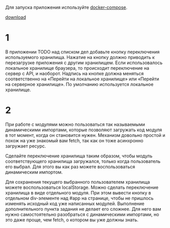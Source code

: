 Для запуска приложения используйте [docker-compose](https://raw.githubusercontent.com/makrovan/JS-advanced/main/13_modules/docker-compose.yml "download").

<a href="https://makrovan.github.io/JS-advanced/13_modules/docker-compose.yml" download>download</a>

# 1

В приложении TODO над списком дел добавьте кнопку переключения используемого хранилища. Нажатие на кнопку должно приводить к перезагрузке приложения с другим хранилищем. Если использовалось локальное хранилище браузера, то происходит переключение на сервер с API, и наоборот. Надпись на кнопке должна меняться соответственно на «Перейти на локальное хранилище» или «Перейти на серверное хранилище». По умолчанию используется локальное хранилище.

# 2

При работе с модулями можно пользоваться так называемыми динамическими импортами, которые позволяют загружать код модуля в тот момент, когда он становится нужен. Механизм довольно простой и похож на уже знакомый вам fetch, так как он тоже асинхронно загружает ресурс.

Сделайте переключение хранилища таким образом, чтобы модуль соответствующего хранилища загружался, только когда пользователь его выбрал. Для этого вы как раз можете воспользоваться динамическим импортом.

Для сохранения текущего выбранного пользователем хранилища можете воспользоваться localStorage.
Можно сделать переключение хранилища в виде отдельного модуля. При этом вывести кнопку в отдельном div-элементе над #app на странице, чтобы не пришлось изменять исходный код уже написанных модулей.
Выполнение дополнительного пункта задания не делает его сложнее. Для него вам нужно самостоятельно разобраться с динамическими импортами, но это даже проще, чем fetch, о котором вы уже должны знать.
